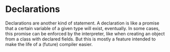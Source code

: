# Declarations

Declarations are another kind of statement. A declaration is like a promise that a certain variable of a given type will exist, eventually. In some cases, this promise can be enforced by the interpreter, like when creating an object from a class with declared fields. But this is mostly a feature intended to make the life of a (future) compiler easier.







